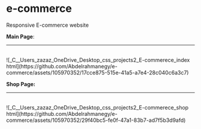 # e-commerce
Responsive E-commerce website

<Strong>Main Page</strong>:
<hr>
<br/>
![_C__Users_zazaz_OneDrive_Desktop_css_projects2_E-commerece_index html](https://github.com/Abdelrahmanegy/e-commerce/assets/105970352/17cce875-515e-41a5-a7e4-28c040c6a3c7)

<strong>Shop Page: </strong>
<hr>
<br>
![_C__Users_zazaz_OneDrive_Desktop_css_projects2_E-commerece_shop html](https://github.com/Abdelrahmanegy/e-commerce/assets/105970352/29f40bc5-fe0f-47a1-83b7-ad7f5b3d9afd)


